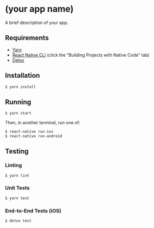 # (your app name)

A brief description of your app.

## Requirements

- [Yarn](https://yarnpkg.com/en/docs/install)
- [React Native CLI](https://facebook.github.io/react-native/docs/getting-started) (click the "Building Projects with Native Code" tab)
- [Detox](https://github.com/wix/Detox/blob/master/docs/Introduction.GettingStarted.md)

## Installation

```bash
$ yarn install
```

## Running

```bash
$ yarn start
```

Then, in another terminal, run one of:

```bash
$ react-native run-ios
$ react-native run-android
```

## Testing

### Linting

```bash
$ yarn lint
```

### Unit Tests

```bash
$ yarn test
```

### End-to-End Tests (iOS)

```bash
$ detox test
```
